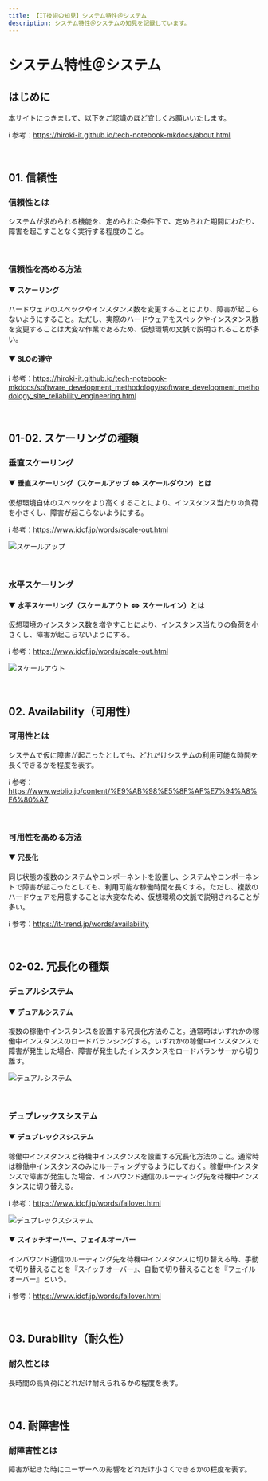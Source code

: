 ```yaml
---
title: 【IT技術の知見】システム特性＠システム
description: システム特性＠システムの知見を記録しています。
---
```


# システム特性＠システム

## はじめに

本サイトにつきまして、以下をご認識のほど宜しくお願いいたします。

ℹ️ 参考：https://hiroki-it.github.io/tech-notebook-mkdocs/about.html

<br>

## 01. 信頼性

### 信頼性とは

システムが求められる機能を、定められた条件下で、定められた期間にわたり、障害を起こすことなく実行する程度のこと。

<br>

### 信頼性を高める方法

#### ▼ スケーリング

ハードウェアのスペックやインスタンス数を変更することにより、障害が起こらないようにすること。ただし、実際のハードウェアをスペックやインスタンス数を変更することは大変な作業であるため、仮想環境の文脈で説明されることが多い。

#### ▼ SLOの遵守

ℹ️ 参考：https://hiroki-it.github.io/tech-notebook-mkdocs/software_development_methodology/software_development_methodology_site_reliability_engineering.html

<br>

## 01-02. スケーリングの種類

### 垂直スケーリング

#### ▼ 垂直スケーリング（スケールアップ ⇔ スケールダウン）とは

仮想環境自体のスペックをより高くすることにより、インスタンス当たりの負荷を小さくし、障害が起こらないようにする。

ℹ️ 参考：https://www.idcf.jp/words/scale-out.html

![スケールアップ](https://raw.githubusercontent.com/hiroki-it/tech-notebook/master/images/スケールアップ.png)

<br>

### 水平スケーリング

#### ▼ 水平スケーリング（スケールアウト ⇔ スケールイン）とは

仮想環境のインスタンス数を増やすことにより、インスタンス当たりの負荷を小さくし、障害が起こらないようにする。

ℹ️ 参考：https://www.idcf.jp/words/scale-out.html

![スケールアウト](https://raw.githubusercontent.com/hiroki-it/tech-notebook/master/images/スケールアウト.png)

<br>

## 02. Availability（可用性）

### 可用性とは

システムで仮に障害が起こったとしても、どれだけシステムの利用可能な時間を長くできるかを程度を表す。

ℹ️ 参考：https://www.weblio.jp/content/%E9%AB%98%E5%8F%AF%E7%94%A8%E6%80%A7

<br>

### 可用性を高める方法

#### ▼ 冗長化

同じ状態の複数のシステムやコンポーネントを設置し、システムやコンポーネントで障害が起こったとしても、利用可能な稼働時間を長くする。ただし、複数のハードウェアを用意することは大変なため、仮想環境の文脈で説明されることが多い。

ℹ️ 参考：https://it-trend.jp/words/availability

<br>

## 02-02. 冗長化の種類

### デュアルシステム

#### ▼ デュアルシステム

複数の稼働中インスタンスを設置する冗長化方法のこと。通常時はいずれかの稼働中インスタンスのロードバランシングする。いずれかの稼働中インスタンスで障害が発生した場合、障害が発生したインスタンスをロードバランサーから切り離す。

![デュアルシステム](https://raw.githubusercontent.com/hiroki-it/tech-notebook/master/images/デュアルシステム.png)

<br>

### デュプレックスシステム

#### ▼ デュプレックスシステム

稼働中インスタンスと待機中インスタンスを設置する冗長化方法のこと。通常時は稼働中インスタンスのみにルーティングするようにしておく。稼働中インスタンスで障害が発生した場合、インバウンド通信のルーティング先を待機中インスタンスに切り替える。

ℹ️ 参考：https://www.idcf.jp/words/failover.html

![デュプレックスシステム](https://raw.githubusercontent.com/hiroki-it/tech-notebook/master/images/デュプレックスシステム.png)

#### ▼ スイッチオーバー、フェイルオーバー

インバウンド通信のルーティング先を待機中インスタンスに切り替える時、手動で切り替えることを『スイッチオーバー』、自動で切り替えることを『フェイルオーバー』という。

ℹ️ 参考：https://www.idcf.jp/words/failover.html

<br>

## 03. Durability（耐久性）

### 耐久性とは

長時間の高負荷にどれだけ耐えられるかの程度を表す。

<br>

## 04. 耐障害性

### 耐障害性とは

障害が起きた時にユーザーへの影響をどれだけ小さくできるかの程度を表す。

<br>
